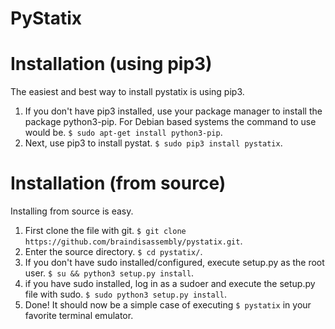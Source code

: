 PyStatix
========

Installation (using pip3)
=========================

The easiest and best way to install pystatix is using pip3.

1. If you don't have pip3 installed, use your package manager to install the package python3-pip. For Debian based systems
   the command to use would be. `$ sudo apt-get install python3-pip`.
2. Next, use pip3 to install pystat. `$ sudo pip3 install pystatix`.

Installation (from source)
==========================

Installing from source is easy.

1. First clone the file with git. `$ git clone https://github.com/braindisassembly/pystatix.git`.
2. Enter the source directory. `$ cd pystatix/`.
3. If you don't have sudo installed/configured, execute setup.py as the root user. `$ su && python3 setup.py install`.
4. if you have sudo installed, log in as a sudoer and execute the setup.py file with sudo. `$ sudo python3 setup.py install`.
5. Done! It should now be a simple case of executing `$ pystatix` in your favorite terminal emulator.
